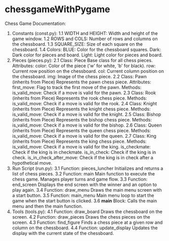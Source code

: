 # chessgameWithPygame

Chess Game Documentation:
1. Constants (const.py):
1.1 WIDTH and HEIGHT:
Width and height of the game window.
1.2 ROWS and COLS:
Number of rows and columns on the chessboard.
1.3 SQUARE_SIZE:
Size of each square on the chessboard.
1.4 Colors:
BLUE: Color for the chessboard squares.
Dark: Dark color for pieces and board.
Light: Light color for pieces and board.
2. Pieces (pieces.py):
2.1 Class: Piece
Base class for all chess pieces.
Attributes:
color: Color of the piece ('w' for white, 'b' for black).
row: Current row position on the chessboard.
col: Current column position on the chessboard.
img: Image of the chess piece.
2.2 Class: Pawn (inherits from Piece)
Represents the pawn chess piece.
Attributes:
first_move: Flag to track the first move of the pawn.
Methods:
is_valid_move: Check if a move is valid for the pawn.
2.3 Class: Rook (inherits from Piece)
Represents the rook chess piece.
Methods:
is_valid_move: Check if a move is valid for the rook.
2.4 Class: Knight (inherits from Piece)
Represents the knight chess piece.
Methods:
is_valid_move: Check if a move is valid for the knight.
2.5 Class: Bishop (inherits from Piece)
Represents the bishop chess piece.
Methods:
is_valid_move: Check if a move is valid for the bishop.
2.6 Class: Queen (inherits from Piece)
Represents the queen chess piece.
Methods:
is_valid_move: Check if a move is valid for the queen.
2.7 Class: King (inherits from Piece)
Represents the king chess piece.
Methods:
is_valid_move: Check if a move is valid for the king.
is_checkmate: Check if the king is in checkmate.
is_in_check: Check if the king is in check.
is_in_check_after_move: Check if the king is in check after a hypothetical move.
3. Run Script (run.py):
3.1 Function: pieces_luncher
Initializes and returns a list of chess pieces.
3.2 Function: main
Main function to execute the chess game.
Manages player turns and game flow.
3.3 Function: end_screen
Displays the end screen with the winner and an option to play again.
3.4 Function: draw_menu
Draws the main menu screen with a start button.
3.5 Function: main_menu
Main menu loop to start the game when the start button is clicked.
3.6 __main__ Block:
Calls the main menu and then the main function.
4. Tools (tools.py):
4.1 Function: draw_board
Draws the chessboard on the screen.
4.2 Function: draw_pieces
Draws the chess pieces on the screen.
4.3 Function: find_figure
Finds a chess piece at a given row and column on the chessboard.
4.4 Function: update_display
Updates the display with the current state of the chessboard.
